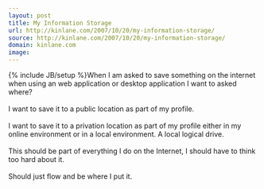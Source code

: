 ```yaml
---
layout: post
title: My Information Storage
url: http://kinlane.com/2007/10/20/my-information-storage/
source: http://kinlane.com/2007/10/20/my-information-storage/
domain: kinlane.com
image: 
---
```

{% include JB/setup %}When I am asked to save something on the internet when using an web application or desktop application I want to asked where?<br />
<br />
I want to save it to a public location as part of my profile.<br />
<br />
I want to save it to a privation location as part of my profile either in my online environment or in a local environment. A local logical drive.<br />
<br />
This should be part of everything I do on the Internet, I sho<a href="javascript:void(0)" tabindex="10" onclick="return false;"></a>uld have to think too hard about it.<br />
<br />
Should just flow and be where I put it.